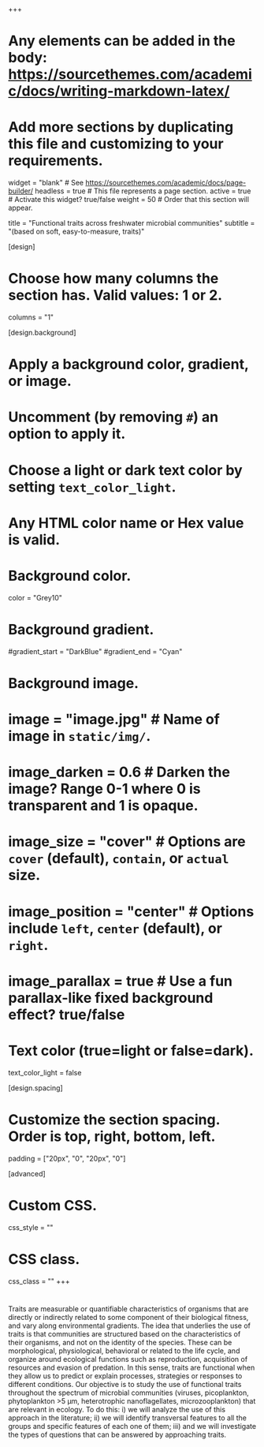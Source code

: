 +++
# Any elements can be added in the body: https://sourcethemes.com/academic/docs/writing-markdown-latex/
# Add more sections by duplicating this file and customizing to your requirements.

widget = "blank"  # See https://sourcethemes.com/academic/docs/page-builder/
headless = true  # This file represents a page section.
active = true  # Activate this widget? true/false
weight = 50 # Order that this section will appear.


title = "Functional traits across freshwater microbial communities"
subtitle = "(based on soft, easy-to-measure, traits)"

[design]
  # Choose how many columns the section has. Valid values: 1 or 2.
  columns = "1"

[design.background]
  # Apply a background color, gradient, or image.
  #   Uncomment (by removing `#`) an option to apply it.
  #   Choose a light or dark text color by setting `text_color_light`.
  #   Any HTML color name or Hex value is valid.

  # Background color.
   color = "Grey10"
  
  # Background gradient.
  #gradient_start = "DarkBlue"
  #gradient_end = "Cyan"
  
  # Background image.
  # image = "image.jpg"  # Name of image in `static/img/`.
  # image_darken = 0.6  # Darken the image? Range 0-1 where 0 is transparent and 1 is opaque.
  # image_size = "cover"  #  Options are `cover` (default), `contain`, or `actual` size.
  # image_position = "center"  # Options include `left`, `center` (default), or `right`.
  # image_parallax = true  # Use a fun parallax-like fixed background effect? true/false
  
  # Text color (true=light or false=dark).
  text_color_light = false

[design.spacing]
  # Customize the section spacing. Order is top, right, bottom, left.
  padding = ["20px", "0", "20px", "0"]

[advanced]
 # Custom CSS. 
 css_style = ""
 
 # CSS class.
 css_class = ""
+++
#


Traits are measurable or quantifiable characteristics of organisms that are directly or indirectly related to some component of their biological fitness, and vary along environmental gradients. The idea that underlies the use of traits is that communities are structured based on the characteristics of their organisms, and not on the identity of the species. These can be morphological, physiological, behavioral or related to the life cycle, and organize around ecological functions such as reproduction, acquisition of resources and evasion of predation. In this sense, traits are functional when they allow us to predict or explain processes, strategies or responses to different conditions. Our objective is to study the use of functional traits throughout the spectrum of microbial communities (viruses, picoplankton, phytoplankton >5 µm, heterotrophic nanoflagellates, microzooplankton) that are relevant in ecology. To do this: i) we will analyze the use of this approach in the literature; ii) we will identify transversal features to all the groups and specific features of each one of them; iii) and we will investigate the types of questions that can be answered by approaching traits.
